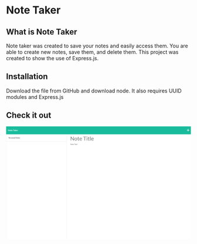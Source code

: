 # Note Taker

## What is Note Taker
Note taker was created to save your notes and easily access them. You are able to create new notes, save them, and delete them. This project was created to show the use of Express.js.

## Installation
Download the file from GitHub and download node. It also requires UUID modules and Express.js

## Check it out

![home](./assets/home.png)